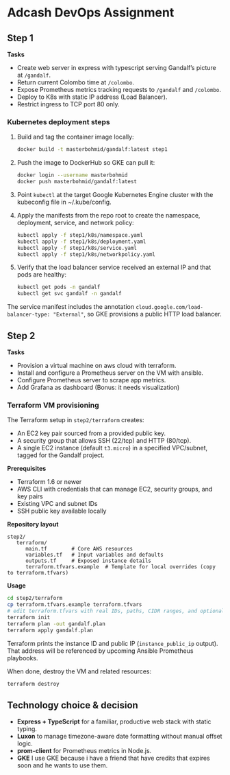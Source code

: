 # Adcash DevOps Assignment

## Step 1

**Tasks**

- Create web server in express with typescript serving Gandalf’s picture at `/gandalf`.
- Return current Colombo time at `/colombo`.
- Expose Prometheus metrics tracking requests to `/gandalf` and `/colombo`.
- Deploy to K8s with static IP address (Load Balancer).
- Restrict ingress to TCP port 80 only.

### Kubernetes deployment steps

1. Build and tag the container image locally:

   ```bash
   docker build -t masterbohmid/gandalf:latest step1
   ```

2. Push the image to DockerHub so GKE can pull it:

   ```bash
   docker login --username masterbohmid
   docker push masterbohmid/gandalf:latest
   ```

3. Point `kubectl` at the target Google Kubernetes Engine cluster with the kubeconfig file in ~/.kube/config.

4. Apply the manifests from the repo root to create the namespace, deployment, service, and network policy:

   ```bash
   kubectl apply -f step1/k8s/namespace.yaml
   kubectl apply -f step1/k8s/deployment.yaml
   kubectl apply -f step1/k8s/service.yaml
   kubectl apply -f step1/k8s/networkpolicy.yaml
   ```

5. Verify that the load balancer service received an external IP and that pods are healthy:

   ```bash
   kubectl get pods -n gandalf
   kubectl get svc gandalf -n gandalf
   ```

The service manifest includes the annotation `cloud.google.com/load-balancer-type: "External"`, so GKE provisions a public HTTP load balancer.

## Step 2

**Tasks**

- Provision a virtual machine on aws cloud with terraform.
- Install and configure a Prometheus server on the VM with ansible.
- Configure Prometheus server to scrape app metrics.
- Add Grafana as dashboard (Bonus: it needs visualization)

### Terraform VM provisioning

The Terraform setup in `step2/terraform` creates:

- An EC2 key pair sourced from a provided public key.
- A security group that allows SSH (22/tcp) and HTTP (80/tcp).
- A single EC2 instance (default `t3.micro`) in a specified VPC/subnet, tagged for the Gandalf project.

**Prerequisites**

- Terraform 1.6 or newer
- AWS CLI with credentials that can manage EC2, security groups, and key pairs
- Existing VPC and subnet IDs
- SSH public key available locally

**Repository layout**

```
step2/
   terraform/
      main.tf        # Core AWS resources
      variables.tf   # Input variables and defaults
      outputs.tf     # Exposed instance details
      terraform.tfvars.example  # Template for local overrides (copy to terraform.tfvars)
```

**Usage**

```bash
cd step2/terraform
cp terraform.tfvars.example terraform.tfvars
# edit terraform.tfvars with real IDs, paths, CIDR ranges, and optional extra tags
terraform init
terraform plan -out gandalf.plan
terraform apply gandalf.plan
```

Terraform prints the instance ID and public IP (`instance_public_ip` output). That address will be referenced by upcoming Ansible Prometheus playbooks.

When done, destroy the VM and related resources:

```bash
terraform destroy
```

## Technology choice & decision

- **Express + TypeScript** for a familiar, productive web stack with static typing.
- **Luxon** to manage timezone-aware date formatting without manual offset logic.
- **prom-client** for Prometheus metrics in Node.js.
- **GKE** I use GKE because i have a friend that have credits that expires soon and he wants to use them.
